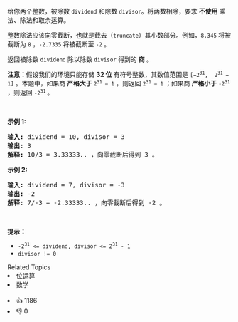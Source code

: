 <p>给你两个整数，被除数&nbsp;<code>dividend</code>&nbsp;和除数&nbsp;<code>divisor</code>。将两数相除，要求 <strong>不使用</strong> 乘法、除法和取余运算。</p>

<p>整数除法应该向零截断，也就是截去（<code>truncate</code>）其小数部分。例如，<code>8.345</code> 将被截断为 <code>8</code> ，<code>-2.7335</code> 将被截断至 <code>-2</code> 。</p>

<p>返回被除数&nbsp;<code>dividend</code>&nbsp;除以除数&nbsp;<code>divisor</code>&nbsp;得到的 <strong>商</strong> 。</p>

<p><strong>注意：</strong>假设我们的环境只能存储 <strong>32 位</strong> 有符号整数，其数值范围是 <code>[−2<sup>31</sup>,&nbsp; 2<sup>31&nbsp;</sup>− 1]</code> 。本题中，如果商 <strong>严格大于</strong> <code>2<sup>31&nbsp;</sup>− 1</code> ，则返回 <code>2<sup>31&nbsp;</sup>− 1</code> ；如果商 <strong>严格小于</strong> <code>-2<sup>31</sup></code> ，则返回 <code>-2<sup>31</sup></code><sup> </sup>。</p>

<p>&nbsp;</p>

<p><strong>示例&nbsp;1:</strong></p>

<pre>
<strong>输入:</strong> dividend = 10, divisor = 3
<strong>输出:</strong> 3
<strong>解释: </strong>10/3 = 3.33333.. ，向零截断后得到 3 。</pre>

<p><strong>示例&nbsp;2:</strong></p>

<pre>
<strong>输入:</strong> dividend = 7, divisor = -3
<strong>输出:</strong> -2
<strong>解释:</strong> 7/-3 = -2.33333.. ，向零截断后得到 -2 。</pre>

<p>&nbsp;</p>

<p><strong>提示：</strong></p>

<ul> 
 <li><code>-2<sup>31</sup> &lt;= dividend, divisor &lt;= 2<sup>31</sup> - 1</code></li> 
 <li><code>divisor != 0</code></li> 
</ul>

<div><div>Related Topics</div><div><li>位运算</li><li>数学</li></div></div><br><div><li>👍 1186</li><li>👎 0</li></div>
